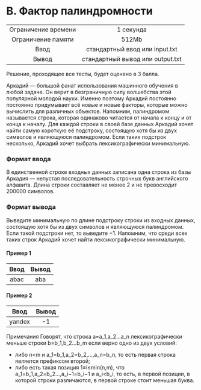 # B. Фактор палиндромности
|  |  |
| :---: | :---: |
| Ограничение времени |	1 секунда |
| Ограничение памяти |	512Mb |
| Ввод	| стандартный ввод или input.txt |
|Вывод	| стандартный вывод или output.txt |
Решение, проходящее все тесты, будет оценено в 3 балла.

Аркадий — большой фанат использования машинного обучения в любой задаче. Он верит в безграничную силу волшебства этой популярной молодой науки. Именно поэтому Аркадий постоянно постоянно придумывает всё новые и новые факторы, которые можно вычислить для различных объектов.
Напомним, палиндромом называется строка, которая одинаково читается от начала к концу и от конца к началу. Для каждой строки в своей базе данных Аркадий хочет найти самую короткую её подстроку, состоящую хотя бы из двух символов и являющуюся палиндромом. Если таких подстрок несколько, Аркадий хочет выбрать лексикографически минимальную.

### Формат ввода
В единственной строке входных данных записана одна строка из базы Аркадия — непустая последовательность строчных букв английского алфавита. Длина строки составляет не менее 
2 и не превосходит 200000 символов.
### Формат вывода
Выведите минимальную по длине подстроку строки из входных данных, состоящую хотя бы из двух символов и являющуюся палиндромом. Если такой подстроки нет, то выведите −1. Напомним, что среди всех таких строк Аркадий хочет найти лексикографически минимальную.
#### Пример 1
| Ввод	| Вывод|
| :---: | :---: |
| abac | aba |
#### Пример 2
| Ввод |	Вывод |
| :---: | :---: |
| yandex | -1 |

Примечания
Говорят, что строка a=a_1,a_2…a_n лексикографически меньше строки b=b_1,b_2…b_m если верно одно из двух условий:
* либо n<m и a_1=b_1,a_2=b_2,…,a_n=b_n, то есть первая строка является префиксом второй;
* либо есть такая позиция 1≤i≤min(n,m), что a_1=b_1,a_2=b_2…,a_i−1=b_i−1 и a_i<b_i, то есть, в первой позиции, в которой строки различаются, в первой строке стоит меньшая буква.

